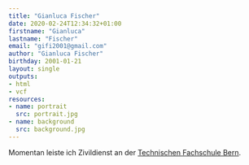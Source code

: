 ```yaml
---
title: "Gianluca Fischer"
date: 2020-02-24T12:34:32+01:00
firstname: "Gianluca"
lastname: "Fischer"
email: "gifi2001@gmail.com"
author: "Gianluca Fischer"
birthday: 2001-01-21
layout: single
outputs:
- html
- vcf
resources:
- name: portrait
  src: portrait.jpg
- name: background
  src: background.jpg
---
```


Momentan leiste ich Zivildienst an der [Technischen Fachschule Bern](https://www.tfbern.ch/).